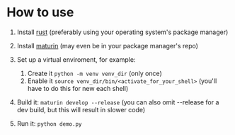# How to use

1. Install [rust](https://www.rust-lang.org) (preferably using your operating system's package manager)
2. Install [maturin](https://github.com/PyO3/maturin) (may even be in your package manager's repo)
3. Set up a virtual enviroment, for example:
    1. Create it `python -m venv venv_dir` (only once)
    2. Enable it `source venv_dir/bin/<activate_for_your_shell>` (you'll have to do this for new each shell)

4. Build it: `maturin develop --release` (you can also omit --release for a dev build, but this will result in slower code)
5. Run it: `python demo.py`
